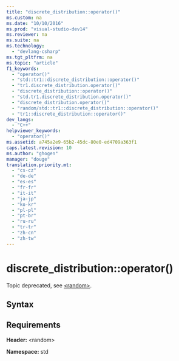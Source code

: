 ```yaml
---
title: "discrete_distribution::operator()"
ms.custom: na
ms.date: "10/10/2016"
ms.prod: "visual-studio-dev14"
ms.reviewer: na
ms.suite: na
ms.technology: 
  - "devlang-csharp"
ms.tgt_pltfrm: na
ms.topic: "article"
f1_keywords: 
  - "operator()"
  - "std::tr1::discrete_distribution::operator()"
  - "tr1.discrete_distribution.operator()"
  - "discrete_distribution::operator()"
  - "std.tr1.discrete_distribution.operator()"
  - "discrete_distribution.operator()"
  - "random/std::tr1::discrete_distribution::operator()"
  - "tr1::discrete_distribution::operator()"
dev_langs: 
  - "C++"
helpviewer_keywords: 
  - "operator()"
ms.assetid: a745a2e9-65b2-45dc-80e0-ed4709a363f1
caps.latest.revision: 10
ms.author: "ghogen"
manager: "douge"
translation.priority.mt: 
  - "cs-cz"
  - "de-de"
  - "es-es"
  - "fr-fr"
  - "it-it"
  - "ja-jp"
  - "ko-kr"
  - "pl-pl"
  - "pt-br"
  - "ru-ru"
  - "tr-tr"
  - "zh-cn"
  - "zh-tw"
---
```

# discrete_distribution::operator()
Topic deprecated, see [\<random>](../Topic/%3Crandom%3E.md).  
  
## Syntax  
  
## Requirements  
 **Header:** \<random>  
  
 **Namespace:** std
